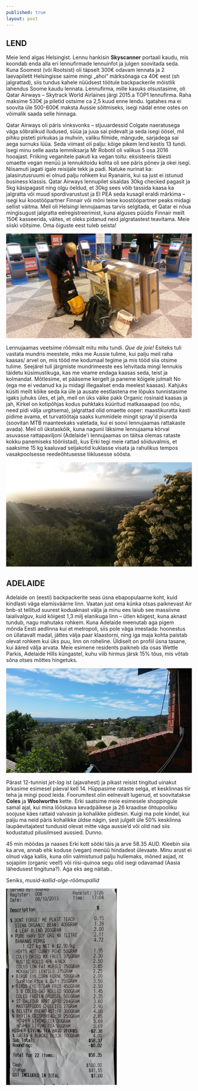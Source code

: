 ```yaml
---
published: true
layout: post
---
```

## LEND
Meie lend algas Helsingist. Lennu hankisin **Skyscanner** portaali kaudu, mis koondab enda alla eri lennufirmade lennuinfot ja julgen soovitada seda. Kuna Soomest (või Rootsist) oli täpselt 300€ odavam lennata ja 2 laevapiletit Helsingisse saime mingi „ahoi“ märksõnaga ca 40€ eest (sh jalgrattad), siis tundus kahele nüüdsest töötule backpackerile mõistlik lahendus Soome kaudu lennata. Lennufirma, mille kasuks otsustasime, oli Qatar Airways – Skytrack World Airlaines järgi 2015.a TOP1  lennufirma.  Raha maksime 530€ ja piletid ostsime ca 2,5 kuud enne lendu. Igatahes ma ei soovita üle 500-600€ maksta Aussie sõitmiseks, isegi nädal enne ostes on võimalik saada selle hinnaga. 

Qatar Airways oli päris vinksvonks – stjuuardessid Colgate naeratusega väga sõbralikud iludused, süüa ja juua sai pidevalt ja seda isegi öösel, mil  pihku pisteti pirkukas ja muhvin, valiku filmide, mängude, sarjadega sai aega surnuks lüüa. Seda viimast oli palju: kõige pikem lend kestis 13 tundi. Isegi minu selle aasta lemmiksarja Mr Robotil oli valikus 5 osa 2016 hooajast. Friiking veganitele pakuti ka vegan toitu:  eksisteeris täiesti omaette vegan menüü ja lennukitoidu kohta oli see päris põnev ja okei isegi. Niisamuti jagati igale reisijale tekk ja padi. Natuke nurinat ka: jalasirutusruumi ei olnud palju rohkem kui Ryanairis, kui sa just ei istunud business klassis. Qatar Airways lennupilet sisaldas 30kg checked pagasit ja 5kg käsipagasit ning olgu öeldud, et 30kg sees võib tassida kaasa ka jalgratta või muud spordivarustust ja EI PEA seda kusagil eraldi märkima – isegi kui koostööpartner Finnair või mõni teine koostööpartner peaks midagi sellist väitma. Meil oli Helsingi lennujaamas tarvis selgitada, et Qatar ei nõua mingisugust jalgratta eelregistreerimist, kuna alguses püüdis Finnair meilt 150€ kasseerida, väites, et oleks pidanud neid jalgratastest teavitama. Meie siiski võitsime. Oma õiguste eest tuleb seista!

![Erki rattakastide ja seljakottidega](/images/lennujaamas.jpg "Erki rattakastide ja seljakottidega")

Lennujaamas veetsime rõõmsalt mitu mitu tundi. _Que de joie!_ Esiteks tuli vastata mundris meestele, miks me Aussie tulime, kui palju meil raha kaasas/ arvel on, mis tööd me kodumaal tegime ja mis tööd siia otsime tulime. Seejärel tuli järgmiste mundrimeeste ees lehvitada mingi lennukis täidetu küsimustikuga, kas me veame endaga kaasas seda, teist ja kolmandat. Mõtlesime, et pääseme kergelt ja paneme kõigele julmalt No (ega me ei vedanud ka ju midagi illegaalset enda meelest kaasas). Kahjuks küsiti meilt kõike seda ka üle ja ausate eestlastena me lõpuks tunnistasime igaks juhuks üles, et jah, meil on üks väike pakk Organic rosinaid kaasas ja jah, Kirkel on kotipõhjas kodus puhktaks küüritud matkasaapad (oo nõu, need pidi välja urgitsema), jalgrattad olid omaette ooper: maastikuratta kasti pidime avama, et turvatöötaja saaks kummidele mingit spray'd piserda (soovitan MTB maanteekaks valetada, kui ei soovi lennujaamas rattakaste avada). Meil oli ükstaskõik, kuna nagunii läksime lennujaama kõrval asuvasse rattapaviljoni (Adelaide'i lennujaamas on täitsa olemas rataste kokku panemiseks tööriistad), kus Erki tegi meie rattad sõiduvalmis, et saaksime 15 kg kaaluvad seljakotid kuklasse visata ja rahulikus tempos vasakpoolsesse reedeõhtusesse liiklusesse söösta.

![Adelaide Hills I](/images/vaade_hills.jpg "Adelaide Hills I")

## ADELAIDE
Adelaide on (eesti) backpackerite seas üsna ebapopulaarne koht, kuid kindlasti väga elamisväärne linn. Vaatan just oma künka otsas paiknevast Air bnb-st tellitud suurest koduaknast välja ja minu ees laiub see massiivne laialivalguv, kuid kõigest 1,3 milj elanikuga linn – ütlen kõigest, kuna aknast tundub, nagu mahutaks rohkem. Kuna Adelaide meenutab aga pigem mõnda Eesti aedlinna kui et metropoli, siis pole väga imestada:  hoonestus on üllatavalt madal, jättes välja paar klaastorni, ning iga maja kohta paistab olevat rohkem kui üks puu,  linn on roheline. Üldiselt on profiil üsna tasane, kui ääred välja arvata. Meie esimene residents paikneb ida osas Wettle Parkis, Adelaide Hills küngastel, kuhu viib hirmus järsk 15% tõus, mis võtab sõna otses mõttes hingetuks. 

![Adelaide Hills II](/images/balconyview.jpg "Adelaide Hills II")

Pärast 12-tunnist _jet-lag_ ist (ajavahest) ja pikast reisist tingitud uinakut ärkasime esimesel päeval kell 14. Hüppasime rataste selga, et kesklinnas tiir teha ja mingi pood leida. Foorumitest olin eelnevalt lugenud, et soovitatakse **Coles**  ja **Woolworths** kette. Erki saatsime meie esimesele shoppingule samal ajal, kui mina lõõskava kevadpäikese ja 26 kraadise õhtupooliku soojuse käes rattaid valvasin ja kohalikke piidlesin. Kuigi ma pole kindel, kui palju ma neid päris kohalikke üldse nägin, sest julgelt üle 50% kesklinna laupäevitajatest tundusid olevat mitte väga aussie’d või olid nad siis kodustatud pilusilmsed aussied. Dunno. 

45 min möödas ja naases Erki kott sööki täis ja arve 58.35 AUD. Kleebin siia ka arve, annab ehk koduse (vegan) menüü hindadest ülevaate. Minu arust ei olnud väga kallis, kuna olin valmistunud palju hullemaks, mõned asjad, nt sojapiim (organic veel!) või riisi-quinoa segu olid isegi odavamad (Aasia lähedusest tingituna?). Aga eks aeg näitab..

Seniks, _musid-kallid-olge-rõõmupallid_

![first check](/images/20161009_110315.jpg "first check")
